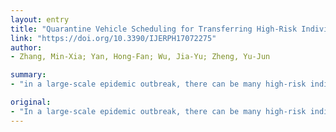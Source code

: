 ```yaml
---
layout: entry
title: "Quarantine Vehicle Scheduling for Transferring High-Risk Individuals in Epidemic Areas"
link: "https://doi.org/10.3390/IJERPH17072275"
author:
- Zhang, Min-Xia; Yan, Hong-Fan; Wu, Jia-Yu; Zheng, Yu-Jun

summary:
- "in a large-scale epidemic outbreak, there can be many high-risk individuals to be transferred for medical isolation in epidemic areas. To efficiently schedule the vehicles to transfer the individuals to isolated regions to control the spread of the epidemic. We propose a hybrid algorithm based on the water wave optimization metaheuristic and neighborhood search. The proposed algorithm significantly outperforms several existing algorithms and obtains high-quality solutions on real-world problem instances."

original:
- "In a large-scale epidemic outbreak, there can be many high-risk individuals to be transferred for medical isolation in epidemic areas. Typically, the individuals are scattered across different locations, and available quarantine vehicles are limited. Therefore, it is challenging to efficiently schedule the vehicles to transfer the individuals to isolated regions to control the spread of the epidemic. In this paper, we formulate such a quarantine vehicle scheduling problem for high-risk individual transfer, which is more difficult than most well-known vehicle routing problems. To efficiently solve this problem, we propose a hybrid algorithm based on the water wave optimization (WWO) metaheuristic and neighborhood search. The metaheuristic uses a small population to rapidly explore the solution space, and the neighborhood search uses a gradual strategy to improve the solution accuracy. Computational results demonstrate that the proposed algorithm significantly outperforms several existing algorithms and obtains high-quality solutions on real-world problem instances for high-risk individual transfer in Hangzhou, China, during the peak period of the novel coronavirus pneumonia (COVID-19)."
---
```


